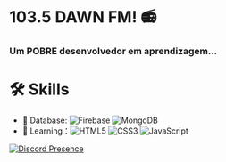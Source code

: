 # 103.5 DAWN FM! 📻

### Um POBRE desenvolvedor em aprendizagem...

# 🛠 Skills
- 🎲 Database: ![Firebase](https://img.shields.io/badge/-Firebase-yellow?style=flat-circle&logo=firebase) ![MongoDB](https://img.shields.io/badge/-MongoDB-green?style=flat-circle&logo=MongoDB)
- 🌱 Learning：![HTML5](https://img.shields.io/badge/-HTML5-orange?style=flat-circle&logo=html5) ![CSS3](https://img.shields.io/badge/-CSS3-blue?style=flat-circle&logo=css3) ![JavaScript](https://img.shields.io/badge/-JavaScript-yellow?style=flat-circle&logo=javascript)

[![Discord Presence](https://lanyard.cnrad.dev/api/776576976630055033)](https://discord.com/users/776576976630055033)
